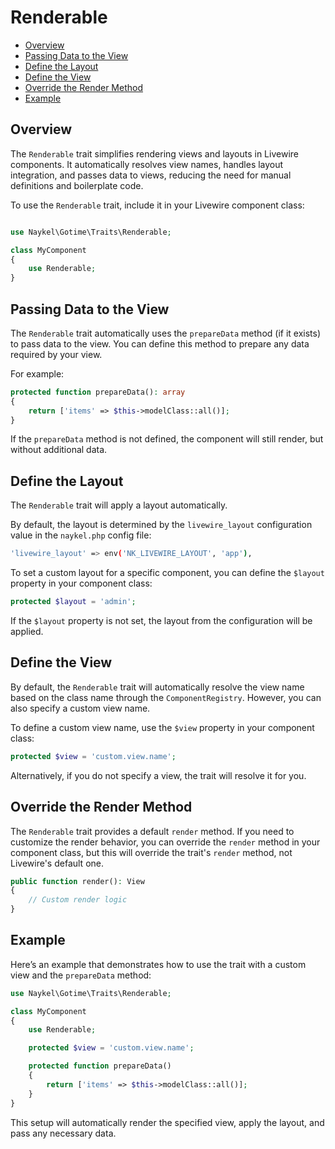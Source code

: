# Renderable
- [Overview](#overview)
- [Passing Data to the View](#passing-data-to-the-view)
- [Define the Layout](#define-the-layout)
- [Define the View](#define-the-view)
- [Override the Render Method](#override-the-render-method)
- [Example](#example)

## Overview

The `Renderable` trait simplifies rendering views and layouts in Livewire components. It
automatically resolves view names, handles layout integration, and passes data to views,
reducing the need for manual definitions and boilerplate code.

To use the `Renderable` trait, include it in your Livewire component class:

```php

use Naykel\Gotime\Traits\Renderable;

class MyComponent
{
    use Renderable;
}
```

## Passing Data to the View

The `Renderable` trait automatically uses the `prepareData` method (if it exists) to pass
data to the view. You can define this method to prepare any data required by your view.

For example:

```php
protected function prepareData(): array
{
    return ['items' => $this->modelClass::all()];
}
```

If the `prepareData` method is not defined, the component will still render, but without
additional data.

## Define the Layout

The `Renderable` trait will apply a layout automatically.

By default, the layout is determined by the `livewire_layout` configuration value in the
`naykel.php` config file:

```bash
'livewire_layout' => env('NK_LIVEWIRE_LAYOUT', 'app'),
```

To set a custom layout for a specific component, you can define the `$layout` property in
your component class:

```php  
protected $layout = 'admin';
```

If the `$layout` property is not set, the layout from the configuration will be applied.

## Define the View

By default, the `Renderable` trait will automatically resolve the view name based on the
class name through the `ComponentRegistry`. However, you can also specify a custom view
name.

To define a custom view name, use the `$view` property in your component class:

```php
protected $view = 'custom.view.name';
```

Alternatively, if you do not specify a view, the trait will resolve it for you.

## Override the Render Method

The `Renderable` trait provides a default `render` method. If you need to customize the
render behavior, you can override the `render` method in your component class, but this
will override the trait's `render` method, not Livewire's default one.

```php
public function render(): View
{
    // Custom render logic
}
```

## Example

Here’s an example that demonstrates how to use the trait with a custom view and the
`prepareData` method:

```php
use Naykel\Gotime\Traits\Renderable;

class MyComponent
{
    use Renderable;

    protected $view = 'custom.view.name';

    protected function prepareData()
    {
        return ['items' => $this->modelClass::all()];
    }
}
```

This setup will automatically render the specified view, apply the layout, and pass any
necessary data.

